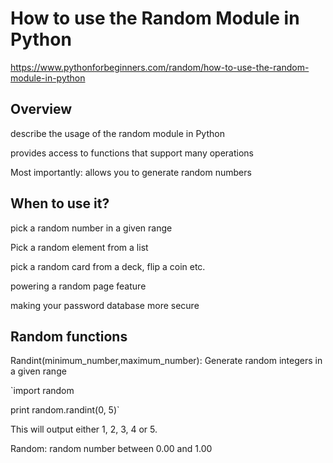 # How to use the Random Module in Python
https://www.pythonforbeginners.com/random/how-to-use-the-random-module-in-python
## Overview
describe the usage of the random module in Python

provides access to functions that support many operations

Most importantly: allows you to generate random numbers
## When to use it?
pick a random number in a given range 

Pick a random element from a list

pick a random card from a deck, flip a coin etc.

powering a random page feature

making your password database more secure

## Random functions
Randint(minimum_number,maximum_number): Generate random integers in a given range

`import random

print random.randint(0, 5)`

This will output either 1, 2, 3, 4 or 5.

Random: random number between 0.00 and 1.00

